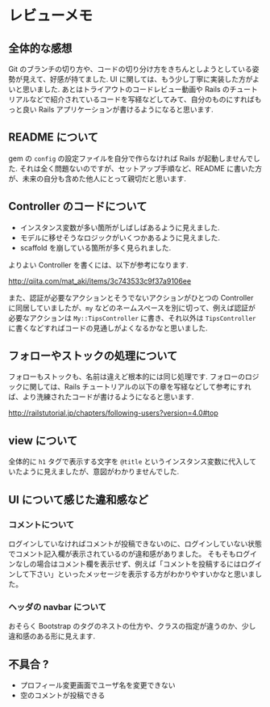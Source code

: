 # レビューメモ

## 全体的な感想

Git のブランチの切り方や、コードの切り分け方をきちんとしようとしている姿勢が見えて、好感が持てました.
UI に関しては、もう少し丁寧に実装した方がよいと思いました.
あとはトライアウトのコードレビュー動画や Rails のチュートリアルなどで紹介されているコードを写経などしてみて、自分のものにすればもっと良い Rails アプリケーションが書けるようになると思います.

## README について

gem の `config` の設定ファイルを自分で作らなければ Rails が起動しませんでした.
それは全く問題ないのですが、セットアップ手順など、README に書いた方が、未来の自分も含めた他人にとって親切だと思います.

## Controller のコードについて

* インスタンス変数が多い箇所がしばしばあるように見えました.
* モデルに移せそうなロジックがいくつかあるように見えました.
* scaffold を崩している箇所が多く見られました.

よりよい Controller を書くには、以下が参考になります.

http://qiita.com/mat_aki/items/3c743533c9f37a9106ee

また、認証が必要なアクションとそうでないアクションがひとつの Controller に同居していましたが、`my` などのネームスペースを別に切って、例えば認証が必要なアクションは `My::TipsController` に書き、それ以外は `TipsController` に書くなどすればコードの見通しがよくなるかなと思いました.

## フォローやストックの処理について

フォローもストックも、名前は違えど根本的には同じ処理です.
フォローのロジックに関しては、Rails チュートリアルの以下の章を写経などして参考にすれば、より洗練されたコードが書けるようになると思います.

http://railstutorial.jp/chapters/following-users?version=4.0#top

## view について

全体的に `h1` タグで表示する文字を `@title` というインスタンス変数に代入していたように見えましたが、意図がわかりませんでした.

## UI について感じた違和感など

### コメントについて

ログインしていなければコメントが投稿できないのに、ログインしていない状態でコメント記入欄が表示されているのが違和感がありました。
そもそもログインなしの場合はコメント欄を表示せず、例えば「コメントを投稿するにはログインして下さい」といったメッセージを表示する方がわかりやすいかなと思いました。

### ヘッダの navbar について

おそらく Bootstrap のタグのネストの仕方や、クラスの指定が違うのか、少し違和感のある形に見えます.


## 不具合 ?

* プロフィール変更画面でユーザ名を変更できない
* 空のコメントが投稿できる

